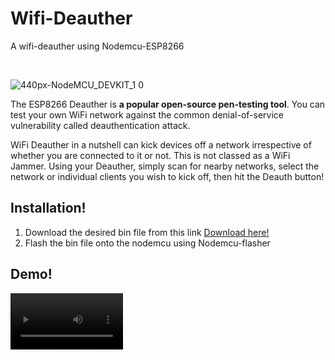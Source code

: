 # Wifi-Deauther

A wifi-deauther using Nodemcu-ESP8266

&nbsp;
&nbsp;

![440px-NodeMCU_DEVKIT_1 0](https://user-images.githubusercontent.com/95465072/209616581-8c3f7460-d004-48a1-93bd-127764c10fd3.jpg)


The ESP8266 Deauther is **a popular open-source pen-testing tool**. You can test your own WiFi network against the common denial-of-service vulnerability called deauthentication attack.


WiFi Deauther in a nutshell can kick devices off a network irrespective of whether you are connected to it or not. This is not classed as a WiFi Jammer. Using your Deauther, simply scan for nearby networks, select the network or individual clients you wish to kick off, then hit the Deauth button!


## Installation!

 1. Download the desired bin file from this link [Download here!](https://github.com/SpacehuhnTech/esp8266_deauther/releases)
 2. Flash the bin file onto the nodemcu using Nodemcu-flasher 


## Demo!
<!-- ![Watch the video](https://user-images.githubusercontent.com/95465072/209769263-56b09037-1aa1-42ae-b43e-d18ee0099b80.mp4) -->
<video src='https://user-images.githubusercontent.com/95465072/209769263-56b09037-1aa1-42ae-b43e-d18ee0099b80.mp4' width=180/>


